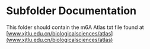 # Subfolder Documentation

This folder should contain the m6A Atlas txt file found at [www.xjtlu.edu.cn/biologicalsciences/atlas](www.xjtlu.edu.cn/biologicalsciences/atlas)

